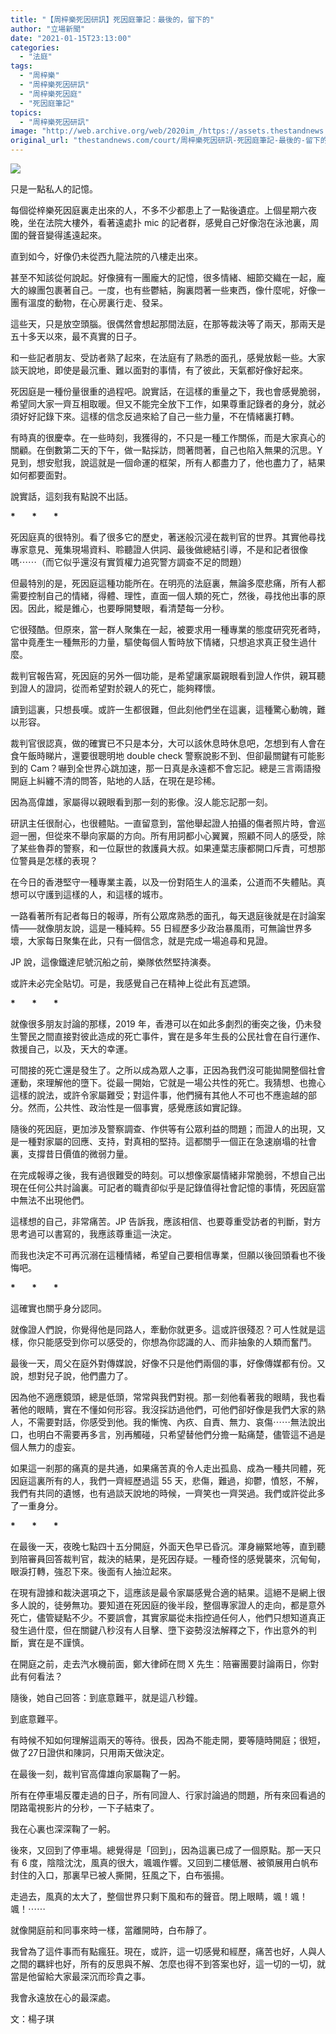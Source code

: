 ```yaml
---
title: "【周梓樂死因研訊】死因庭筆記：最後的，留下的"
author: "立場新聞"
date: "2021-01-15T23:13:00"
categories:
  - "法庭"
tags:
  - "周梓樂"
  - "周梓樂死因研訊"
  - "周梓樂死因庭"
  - "死因庭筆記"
topics:
  - "周梓樂死因研訊"
image: "http://web.archive.org/web/2020im_/https://assets.thestandnews.com/media/resized/1200x0/photos/photo6055324376468925684_AXLhm_JgZ5OlZ.jpg"
original_url: "thestandnews.com/court/周梓樂死因研訊-死因庭筆記-最後的-留下的"
---
```

![](http://web.archive.org/web/2020im_/https://assets.thestandnews.com/media/resized/1200x0/photos/photo6055324376468925684_AXLhm_JgZ5OlZ.jpg)

只是一點私人的記憶。

每個從梓樂死因庭裏走出來的人，不多不少都患上了一點後遺症。上個星期六夜晚，坐在法院大樓外，看著遠處扑 mic 的記者群，感覺自己好像泡在泳池裏，周圍的聲音變得遙遠起來。

直到如今，好像仍未從西九龍法院的八樓走出來。

甚至不知該從何說起。好像擁有一團龐大的記憶，很多情緒、細節交織在一起，龐大的線團包裹著自己。一度，也有些鬱結，胸裏悶著一些東西，像什麼呢，好像一團有溫度的動物，在心房裏行走、發呆。

這些天，只是放空頭腦。很偶然會想起那間法庭，在那等裁決等了兩天，那兩天是五十多天以來，最不真實的日子。

和一些記者朋友、受訪者熟了起來，在法庭有了熟悉的面孔，感覺放鬆一些。大家談天說地，即使是最沉重、難以面對的事情，有了彼此，天氣都好像好起來。

死因庭是一種份量很重的過程吧。說實話，在這樣的重量之下，我也會感覺脆弱，希望同大家一齊互相取暖。但又不能完全放下工作，如果尊重記錄者的身分，就必須好好記錄下來。這樣的信念反過來給了自己一些力量，不在情緒裏打轉。

有時真的很慶幸。在一些時刻，我獲得的，不只是一種工作關係，而是大家真心的關顧。在倒數第二天的下午，做一點採訪，問著問著，自己也陷入無果的沉思。Y 見到，想安慰我，說這就是一個命運的框架，所有人都盡力了，他也盡力了，結果如何都要面對。

說實話，這刻我有點說不出話。

**\*        \*        \***

死因庭真的很特別。看了很多它的歷史，著迷般沉浸在裁判官的世界。其實他尋找專家意見、蒐集現場資料、聆聽證人供詞、最後做總結引導，不是和記者很像嗎⋯⋯（而它似乎還沒有實質權力追究警方調查不足的問題）

但最特別的是，死因庭這種功能所在。在明亮的法庭裏，無論多麼悲痛，所有人都需要控制自己的情緒，得體、理性，直面一個人類的死亡，然後，尋找他出事的原因。因此，縱是錐心，也要睜開雙眼，看清楚每一分秒。

它很殘酷。但原來，當一群人聚集在一起，被要求用一種專業的態度研究死者時，當中竟產生一種無形的力量，驅使每個人暫時放下情緒，只想追求真正發生過什麼。

裁判官報告寫，死因庭的另外一個功能，是希望讓家屬親眼看到證人作供，親耳聽到證人的證詞，從而希望對於親人的死亡，能夠釋懷。

讀到這裏，只想長嘆。或許一生都很難，但此刻他們坐在這裏，這種驚心動魄，難以形容。

裁判官很認真，做的確實已不只是本分，大可以該休息時休息吧，怎想到有人會在食午飯時睇片，還要很聰明地 double check 警察說影不到、但卻最關鍵有可能影到的 Cam？嚇到全世界心跳加速，那一日真是永遠都不會忘記。總是三言兩語撥開庭上糾纏不清的問答，貼地的人話，在現在是珍稀。

因為高偉雄，家屬得以親眼看到那一刻的影像。沒人能忘記那一刻。

研訊主任很耐心，也很體貼。一直留意到，當他舉起證人拍攝的傷者照片時，會巡迴一圈，但從來不舉向家屬的方向。所有用詞都小心翼翼，照顧不同人的感受，除了某些魯莽的警察，和一位厭世的救護員大叔。如果連葉志康都開口斥責，可想那位警員是怎樣的表現？

在今日的香港堅守一種專業主義，以及一份對陌生人的溫柔，公道而不失體貼。真想可以守護到這樣的人，和這樣的城市。

一路看著所有記者每日的報導，所有公眾席熟悉的面孔，每天退庭後就是在討論案情——就像朋友說，這是一種純粹。55 日經歷多少政治暴風雨，可無論世界多壞，大家每日聚集在此，只有一個信念，就是完成一場追尋和見證。

JP 說，這像鐵達尼號沉船之前，樂隊依然堅持演奏。

或許未必完全貼切。可是，我感覺自己在精神上從此有瓦遮頭。

**\*        \*        \***

就像很多朋友討論的那樣，2019 年，香港可以在如此多劇烈的衝突之後，仍未發生警民之間直接對彼此造成的死亡事件，實在是多年生長的公民社會在自行運作、救援自己，以及，天大的幸運。

可間接的死亡還是發生了。之所以成為眾人之事，正因為我們沒可能拋開整個社會運動，來理解他的墮下。從最一開始，它就是一場公共性的死亡。我猜想、也擔心這樣的說法，或許令家屬難受；對這件事，他們擁有其他人不可也不應逾越的部分。然而，公共性、政治性是一個事實，感覺應該如實記錄。

隨後的死因庭，更加涉及警察調查、作供等有公眾利益的問題；而證人的出現，又是一種對家屬的回應、支持，對真相的堅持。這都關乎一個正在急速崩塌的社會裏，支撐昔日價值的微弱力量。

在完成報導之後，我有過很難受的時刻。可以想像家屬情緒非常脆弱，不想自己出現在任何公共討論裏。可記者的職責卻似乎是記錄值得社會記憶的事情，死因庭當中無法不出現他們。

這樣想的自己，非常痛苦。JP 告訴我，應該相信、也要尊重受訪者的判斷，對方思考過可以書寫的，我應該尊重這一決定。

而我也決定不可再沉溺在這種情緒，希望自己要相信專業，但願以後回頭看也不後悔吧。

**\*        \*        \***

這確實也關乎身分認同。

就像證人們說，你覺得他是同路人，牽動你就更多。這或許很殘忍？可人性就是這樣，你只能感受到你可以感受的，你想為你認識的人、而非抽象的人類而奮鬥。

最後一天，周父在庭外對傳媒說，好像不只是他們兩個的事，好像傳媒都有份。又說，想對兒子說，他們盡力了。

因為他不適應鏡頭，總是低頭，常常與我們對視。那一刻他看著我的眼睛，我也看著他的眼睛，實在不懂如何形容。我沒採訪過他們，可他們卻好像是我們大家的熟人，不需要對話，你感受到他。我的慚愧、內疚、自責、無力、哀傷⋯⋯無法說出口，也明白不需要再多言，別再觸碰，只希望替他們分擔一點痛楚，儘管這不過是個人無力的虛妄。

如果這一剎那的痛真的是共通，如果痛苦真的令人走出孤島、成為一種共同體，死因庭這裏所有的人，我們一齊經歷過這 55 天，悲傷，難過，抑鬱，憤怒，不解，我們有共同的遺憾，也有過談天說地的時候，一齊笑也一齊哭過。我們或許從此多了一重身分。

**\*        \*        \***

在最後一天，夜晚七點四十五分開庭，外面天色早已昏沉。渾身繃緊地等，直到聽到陪審員回答裁判官，裁決的結果，是死因存疑。一種奇怪的感覺襲來，沉甸甸，眼淚打轉，強忍下來。後面有人抽泣起來。

在現有證據和裁決選項之下，這應該是最令家屬感覺合適的結果。這絕不是網上很多人說的，徒勞無功。要知道在死因庭的後半段，整個專家證人的走向，都是意外死亡，儘管疑點不少。不要誤會，其實家屬從未指控過任何人，他們只想知道真正發生過什麼，但在關鍵八秒沒有人目擊、墮下姿勢沒法解釋之下，作出意外的判斷，實在是不謹慎。

在開庭之前，走去汽水機前面，鄭大律師在問 X 先生：陪審團要討論兩日，你對此有何看法？

隨後，她自己回答：到底意難平，就是這八秒鐘。

到底意難平。

有時候不知如何理解這兩天的等待。很長，因為不能走開，要等隨時開庭；很短，做了27日證供和陳詞，只用兩天做決定。

在最後一刻，裁判官高偉雄向家屬鞠了一躬。

所有在停車場反覆走過的日子，所有同證人、行家討論過的問題，所有來回看過的閉路電視影片的分秒，一下子結束了。

我在心裏也深深鞠了一躬。

後來，又回到了停車場。總覺得是「回到」，因為這裏已成了一個原點。那一天只有 6 度，陰陰沈沈，風真的很大，颯颯作響。又回到二樓低層、被領展用白帆布封住的入口，那裏早已被人撕開，狂風之下，白布張揚。

走過去，風真的太大了，整個世界只剩下風和布的聲音。閉上眼睛，颯！颯！颯！⋯⋯

就像開庭前和同事來時一樣，當離開時，白布靜了。

我曾為了這件事而有點瘋狂。現在，或許，這一切感覺和經歷，痛苦也好，人與人之間的羈絆也好，所有的反思與不解、怎麼也得不到答案也好，這一切的一切，就當是他留給大家最深沉而珍貴之事。

我會永遠放在心的最深處。

文：楊子琪